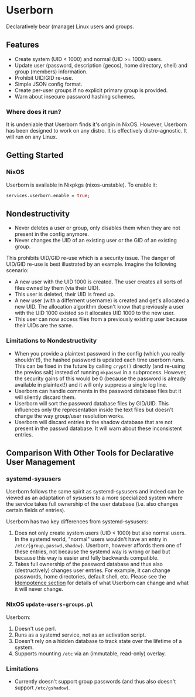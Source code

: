 # Userborn

Declaratively bear (manage) Linux users and groups.

## Features

- Create system (UID < 1000) and normal (UID >= 1000) users.
- Update user (password, description (gecos), home directory,
  shell) and group (members) information.
- Prohibit UID/GID re-use.
- Simple JSON config format.
- Create per-user groups if no explicit primary group is provided.
- Warn about insecure password hashing schemes.

### Where does it run?

It is undeniable that Userborn finds it's origin in NixOS. However, Userborn
has been designed to work on any distro. It is effectively distro-agnostic. It
will run on any Linux.

## Getting Started

### NixOS

Userborn is available in Nixpkgs (nixos-unstable). To enable it:

```nix
services.userborn.enable = true;
```

## Nondestructivity

- Never deletes a user or group, only disables them when they are not present
  in the config anymore.
- Never changes the UID of an existing user or the GID of an existing group.

This prohibits UID/GID re-use which is a security issue. The danger of UID/GID
re-use is best illustrated by an example. Imagine the following scenario:

- A new user with the UID 1000 is created. The user creates all sorts of files
  owned by them (via their UID).
- This user is deleted, their UID is freed up.
- A new user (with a differnent username) is created and get's allocated a new
  UID. The allocation algorithm doesn't know that previously a user with the
  UID 1000 existed so it allocates UID 1000 to the new user.
- This user can now access files from a previously existing user because their
  UIDs are the same.

### Limitations to Nondestructivity

- When you provide a plaintext password in the config (which you really
  shouldn't!), the hashed password is updated each time userborn runs. This can
  be fixed in the future by calling `crypt()` directly (and re-using the
  previos salt) instead of running `mkpasswd` in a subprocess. However, the
  security gains of this would be 0 (because the password is already available
  in plaintext!) and it will only suppress a single log line.
- Userborn can handle comments in the password database files but it will
  silently discard them.
- Userborn will sort the password database files by GID/UID. This influences
  only the representation inside the text files but doesn't change the way
  group/user resolution works.
- Userborn will discard entries in the shadow database that are not present in
  the passwd database. It will warn about these inconsistent entries.

## Comparison With Other Tools for Declarative User Management

### systemd-sysusers

Userborn follows the same spirit as systemd-sysusers and indeed can be viewed
as an adaptation of sysusers to a more specialized system where the service
takes full ownership of the user database (i.e. also changes certain fields of
entries).

Userborn has two key differences from systemd-sysusers:

1. Does not only create system users (UID < 1000) but also normal users. In the
   systemd world, "normal" users wouldn't have an entry in
   `/etc/{group,passwd,shadow}`. Userborn, however affords them one of these
   entries, not because the systemd way is wrong or bad but because this way is
   easier and fully backwards compatible.
2. Takes full ownership of the password database and thus also (destructively)
   changes user entries. For example, it can change passwords, home
   directories, default shell, etc. Please see the [Idempotence
   section](#Idempotence) for details of what Userborn can change and what it
   will never change.

### NixOS `update-users-groups.pl`

Userborn:

1. Doesn't use perl.
2. Runs as a systemd service, not as an activation script.
3. Doesn't rely on a hidden database to track state over the lifetime of a
   system.
4. Supports mounting `/etc` via an (immutable, read-only) overlay.

### Limitations

- Currently doesn't support group passwords (and thus also doesn't support `/etc/gshadow`).

